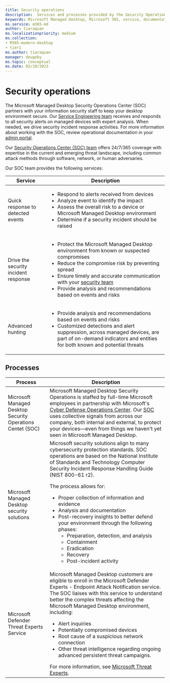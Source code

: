 ```yaml
---
title: Security operations
description:  Services and processes provided by the Security Operations Center
keywords: Microsoft Managed Desktop, Microsoft 365, service, documentation
ms.service: m365-md
author: tiaraquan
ms.localizationpriority: medium
ms.collection: 
- M365-modern-desktop
- tier1
ms.author: tiaraquan
manager: dougeby
ms.topic: conceptual
ms.date: 03/10/2023
---
```


# Security operations

The Microsoft Managed Desktop Security Operations Center (SOC) partners with your information security staff to keep your desktop environment secure. Our [Service Engineering team](../overview/support-teams.md#service-engineering-team) receives and responds to all security alerts on managed devices with expert analysis. When needed, we drive security incident response activities. For more information about working with the SOC, review operational documentation in your [admin portal](https://aka.ms/mmd-STP-processflows).

Our [Security Operations Center (SOC) team](../overview/support-teams.md#security-operations-center-team) offers 24/7/365 coverage with expertise in the current and emerging threat landscape, including common attack methods through software, network, or human adversaries.

Our SOC team provides the following services:

| Service | Description |
| ------ | ------ |
| Quick response to detected events | <ul><li>Respond to alerts received from devices</li><li>Analyze event to identify the impact</li><li>Assess the overall risk to a device or Microsoft Managed Desktop environment</li><li>Determine if a security incident should be raised</ul>
| Drive the security incident response | <ul><li>Protect the Microsoft Managed Desktop environment from known or suspected compromises</li><li>Reduce the compromise risk by preventing spread</li><li>Ensure timely and accurate communication with your [security team](../prepare/add-admin-contacts.md)</li><li>Provide analysis and recommendations based on events and risks</li></ul> |
| Advanced hunting | <ul><li>Provide analysis and recommendations based on events and risks</li><li>Customized detections and alert suppression, across managed devices, are part of on-demand indicators and entities for both known and potential threats |

## Processes

| Process | Description |
| ------ | ------ |
| Microsoft Managed Desktop Security Operations Centet (SOC) | Microsoft Managed Desktop Security Operations is staffed by full-time Microsoft employees in partnership with Microsoft's [Cyber Defense Operations Center](https://www.microsoft.com/msrc/cdoc). Our [SOC](../overview/support-teams.md#security-operations-center-team) uses collective signals from across our company, both internal and external, to protect your devices—even from things we haven't yet seen in Microsoft Managed Desktop. |
| Microsoft Managed Desktop security solutions | Microsoft security solutions align to many cybersecurity protection standards. SOC operations are based on the National Institute of Standards and Technology Computer Security Incident Response Handling Guide (NIST 800-61 r2).<p>The process allows for:<ul><li>Proper collection of information and evidence</li><li>Analysis and documentation</li><li>Post-recovery insights to better defend your environment through the following phases:<ul><li>Preparation, detection, and analysis</li><li>Containment</li><li>Eradication</li><li>Recovery</li><li>Post-incident activity</li></ul></ul></p> |
| Microsoft Defender Threat Experts Service | Microsoft Managed Desktop customers are eligible to enroll in the Microsoft Defender Experts - Endpoint Attack Notification service. The SOC liaises with this service to understand better the complex threats affecting the Microsoft Managed Desktop environment, including: <br><ul><li>Alert inquiries</li><li>Potentially compromised devices</li><li>Root cause of a suspicious network connection</li><li>Other threat intelligence regarding ongoing advanced persistent threat campaigns.</li></ul>For more information, see [Microsoft Threat Experts](/windows/security/threat-protection/microsoft-defender-atp/microsoft-threat-experts).|
